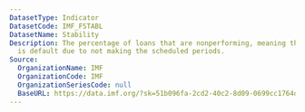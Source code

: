 ```yaml
---
DatasetType: Indicator
DatasetCode: IMF_FSTABL
DatasetName: Stability
Description: The percentage of loans that are nonperforming, meaning that the borrower
  is default due to not making the scheduled periods.
Source:
  OrganizationName: IMF
  OrganizationCode: IMF
  OrganizationSeriesCode: null
  BaseURL: https://data.imf.org/?sk=51b096fa-2cd2-40c2-8d09-0699cc1764da
---
```



